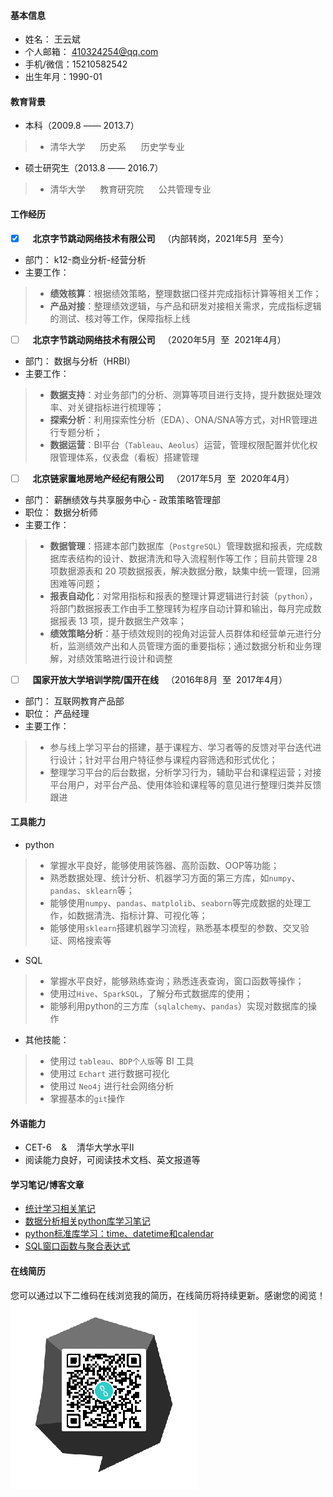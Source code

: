 #### 基本信息
* 姓名： 王云斌
* 个人邮箱： 410324254@qq.com
* 手机/微信：15210582542
* 出生年月：1990-01

#### 教育背景
* 本科（2009.8 —— 2013.7）
> * 清华大学  &nbsp;&nbsp;&nbsp;&nbsp; 历史系  &nbsp;&nbsp;&nbsp;&nbsp; 历史学专业
* 硕士研究生（2013.8 —— 2016.7）
> * 清华大学  &nbsp;&nbsp;&nbsp;&nbsp;  教育研究院   &nbsp;&nbsp;&nbsp;&nbsp; 公共管理专业


#### 工作经历
- [x] &nbsp;&nbsp; **北京字节跳动网络技术有限公司** &nbsp;&nbsp;（内部转岗，2021年5月&nbsp;&nbsp;至今）
- 部门： k12-商业分析-经营分析
- 主要工作：
> * **绩效核算**：根据绩效策略，整理数据口径并完成指标计算等相关工作；
> * **产品对接**：整理绩效逻辑，与产品和研发对接相关需求，完成指标逻辑的测试、核对等工作，保障指标上线

- [ ] &nbsp;&nbsp; **北京字节跳动网络技术有限公司** &nbsp;&nbsp;（2020年5月&nbsp;&nbsp;至&nbsp;&nbsp;2021年4月）
- 部门： 数据与分析（HRBI）
- 主要工作：
> * **数据支持**：对业务部门的分析、测算等项目进行支持，提升数据处理效率、对关键指标进行梳理等；
> * **探索分析**：利用探索性分析（EDA）、ONA/SNA等方式，对HR管理进行专题分析；
> * **数据运营**：BI平台（`Tableau`、`Aeolus`）运营，管理权限配置并优化权限管理体系，仪表盘（看板）搭建管理

- [ ] &nbsp;&nbsp; **北京链家置地房地产经纪有限公司** &nbsp;&nbsp;（2017年5月&nbsp;&nbsp;至&nbsp;&nbsp;2020年4月）
- 部门： 薪酬绩效与共享服务中心 - 政策策略管理部
- 职位： 数据分析师
- 主要工作：
> * **数据管理**：搭建本部门数据库（`PostgreSQL`）管理数据和报表，完成数据库表结构的设计、数据清洗和导入流程制作等工作；目前共管理 28 项数据源表和 20 项数据报表，解决数据分散，缺集中统一管理，回溯困难等问题；
> * **报表自动化**：对常用指标和报表的整理计算逻辑进行封装（`python`），将部门数据报表工作由手工整理转为程序自动计算和输出，每月完成数据报表 13 项，提升数据生产效率；
> * **绩效策略分析**：基于绩效规则的视角对运营人员群体和经营单元进行分析，监测绩效产出和人员管理方面的重要指标；通过数据分析和业务理解，对绩效策略进行设计和调整

- [ ] &nbsp;&nbsp; **国家开放大学培训学院/国开在线** &nbsp;&nbsp;（2016年8月&nbsp;&nbsp;至&nbsp;&nbsp;2017年4月）
- 部门： 互联网教育产品部
- 职位： 产品经理
- 主要工作：
> * 参与线上学习平台的搭建，基于课程方、学习者等的反馈对平台迭代进行设计；针对平台用户特征参与课程内容筛选和形式优化；
> * 整理学习平台的后台数据，分析学习行为，辅助平台和课程运营；对接平台用户，对平台产品、使用体验和课程等的意见进行整理归类并反馈跟进

#### 工具能力
* python
> * 掌握水平良好，能够使用装饰器、高阶函数、OOP等功能；
> * 熟悉数据处理、统计分析、机器学习方面的第三方库，如`numpy`、`pandas`、`sklearn`等；
> * 能够使用`numpy`、`pandas`、`matplolib`、`seaborn`等完成数据的处理工作，如数据清洗、指标计算、可视化等；
> * 能够使用`sklearn`搭建机器学习流程，熟悉基本模型的参数、交叉验证、网格搜索等


* SQL
> * 掌握水平良好，能够熟练查询；熟悉连表查询，窗口函数等操作；
> * 使用过`Hive`、`SparkSQL`，了解分布式数据库的使用；
> * 能够利用python的三方库（`sqlalchemy`、`pandas`）实现对数据库的操作

* 其他技能：
> * 使用过 `tableau`、`BDP个人版`等 BI 工具
> * 使用过 `Echart` 进行数据可视化
> * 使用过 `Neo4j` 进行社会网络分析
> * 掌握基本的`git`操作

#### 外语能力
* CET-6 &nbsp;&nbsp; & &nbsp;&nbsp; 清华大学水平Ⅱ
* 阅读能力良好，可阅读技术文档、英文报道等

#### 学习笔记/博客文章
* [统计学习相关笔记](https://github.com/Bingtuu/statistical_learning_notes)
* [数据分析相关python库学习笔记]()
* [python标准库学习：time、datetime和calendar](https://blog.csdn.net/github_37999869/article/details/100696453)
* [SQL窗口函数与聚合表达式](https://blog.csdn.net/github_37999869/article/details/104672292)




#### 在线简历
您可以通过以下二维码在线浏览我的简历，在线简历将持续更新。感谢您的阅览！
![resume_QR](/github简历二维码.png)
